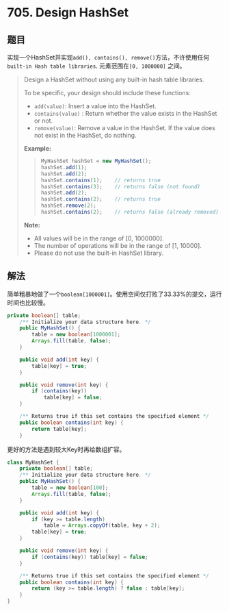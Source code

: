 # 705. Design HashSet

## 题目

实现一个HashSet并实现`add(), contains(), remove()`方法，不许使用任何`built-in Hash table libraries`. 元素范围在`[0, 1000000]` 之间。

>Design a HashSet without using any built-in hash table libraries.
>
>To be specific, your design should include these functions:
>
> - `add(value)`: Insert a value into the HashSet.
> - `contains(value)` : Return whether the value exists in the HashSet or not.
> - `remove(value)`: Remove a value in the HashSet. If the value does not exist in the HashSet, do nothing.
>
>**Example:**
>
>>```java
>>MyHashSet hashSet = new MyHashSet();
>>hashSet.add(1);
>>hashSet.add(2);
>>hashSet.contains(1);    // returns true
>>hashSet.contains(3);    // returns false (not found)
>>hashSet.add(2);
>>hashSet.contains(2);    // returns true
>>hashSet.remove(2);
>>hashSet.contains(2);    // returns false (already removed)
>>```
>
>**Note:**
>
> - All values will be in the range of [0, 1000000].
> - The number of operations will be in the range of [1, 10000].
> - Please do not use the built-in HashSet library.

## 解法

简单粗暴地做了一个`boolean[1000001]`。使用空间仅打败了33.33%的提交，运行时间也比较慢。

```java
private boolean[] table;
    /** Initialize your data structure here. */
    public MyHashSet() {
        table = new boolean[1000001];
        Arrays.fill(table, false);
    }

    public void add(int key) {
        table[key] = true;
    }

    public void remove(int key) {
        if (contains(key))
            table[key] = false;
    }

    /** Returns true if this set contains the specified element */
    public boolean contains(int key) {
        return table[key];
    }
```

更好的方法是遇到较大Key时再给数组扩容。

```java
class MyHashSet {
    private boolean[] table;
    /** Initialize your data structure here. */
    public MyHashSet() {
        table = new boolean[100];
        Arrays.fill(table, false);
    }

    public void add(int key) {
        if (key >= table.length)
            table = Arrays.copyOf(table, key + 2);
        table[key] = true;
    }

    public void remove(int key) {
        if (contains(key)) table[key] = false;
    }

    /** Returns true if this set contains the specified element */
    public boolean contains(int key) {
        return (key >= table.length) ? false : table[key];
    }
}
```
